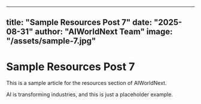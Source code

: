 
---
title: "Sample Resources Post 7"
date: "2025-08-31"
author: "AIWorldNext Team"
image: "/assets/sample-7.jpg"
---

# Sample Resources Post 7

This is a sample article for the resources section of AIWorldNext.

AI is transforming industries, and this is just a placeholder example.
